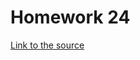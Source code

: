 # Homework 24
[Link to the source](https://skyengpublic.notion.site/24-ae1cc335f5c34ffcbba553b0b44727fc)

